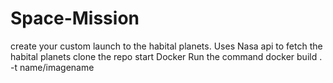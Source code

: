 # Space-Mission
create your custom launch to the habital planets. Uses Nasa api to fetch the habital planets 
clone the repo 
start Docker
Run the command docker build . -t name/imagename

